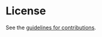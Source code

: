 # License

See the
[guidelines for contributions](https://github.com/aarongable/draft-acme-profiles/blob/main/CONTRIBUTING.md).
